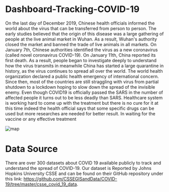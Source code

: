 # Dashboard-Tracking-COVID-19

   On the last day of December 2019, Chinese health officials informed the world about the virus that can be transferred from person to person. The early studies believed that the origin of this disease was a large gathering of people at the live animal market in Wuhan. As a result, Wuhan's authority closed the market and banned the trade of live animals in all markets. On January 7th, Chinese authorities identified the virus as a new coronavirus (called novel coronavirus COVID-19). On January 11th, China reported its first death. As a result, people began to investigate deeply to understand how the virus transmits in meanwhile China has started a large quarantine in history, as the virus continues to spread all over the world.  The world health organization declared a public health emergency of international concern. Since then, most of the countries are still straggling with virus from partial shutdown to a lockdown hoping to slow down the spread of the invisible enemy. Even though COVID19 is officially passed the SARS in the number of affected people it turns out to be less deadly than SARS. Healthcare system is working hard to come up with the treatment but there is no cure for it at this time indeed the health official says that some specific drugs can be used but more researches are needed for better result. In waiting for the vaccine or any effective treatment

![map](https://user-images.githubusercontent.com/49703976/81018881-69ef7b00-8e33-11ea-8cd9-c261d63648f6.PNG)

# Data Source

  There are over 300 datasets about COVID 19 available publicly to track and understand the spread of COVID-19. Our dataset is Reported by Johns Hopkins University CSSE and can be found on their GitHub repository under this link:   https://github.com/CSSEGISandData/COVID-19/tree/master/csse_covid_19_data.
